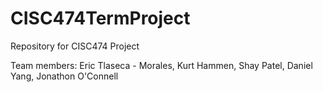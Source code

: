 # CISC474TermProject
Repository for CISC474 Project

Team members: Eric Tlaseca - Morales, Kurt Hammen, Shay Patel, Daniel Yang, Jonathon O'Connell
